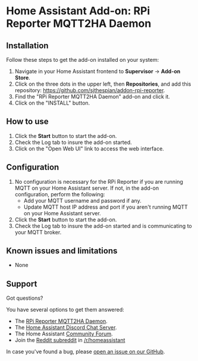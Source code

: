 # Home Assistant Add-on: RPi Reporter MQTT2HA Daemon

## Installation

Follow these steps to get the add-on installed on your system:

1. Navigate in your Home Assistant frontend to **Supervisor** -> **Add-on Store**.
2. Click on the three dots in the upper left, then **Repositories**, and add this repository: https://github.com/sjthespian/addon-rpi-reporter.
3. Find the "RPi Reporter MQTT2HA Daemon" add-on and click it.
4. Click on the "INSTALL" button.

## How to use

1. Click the **Start** button to start the add-on.
2. Check the Log tab to insure the add-on started.
3. Click on the "Open Web UI" link to access the web interface.

## Configuration

1. No configuration is necessary for the RPi Reporter if you are running MQTT on your Home Assistant server. If not, in the add-on configuration, perform the following:
    - Add your MQTT username and password if any.
    - Update MQTT host IP address and port if you aren't running MQTT on your Home Assistant server.
2. Click the **Start** button to start the add-on.
3. Check the Log tab to insure the add-on started and is communicating to your MQTT broker.

## Known issues and limitations

- None

## Support

Got questions?

You have several options to get them answered:

- The [RPi Reporter MQTT2HA Daemon][rpi-reporter-github].
- The [Home Assistant Discord Chat Server][discord].
- The Home Assistant [Community Forum][forum].
- Join the [Reddit subreddit][reddit] in [/r/homeassistant][reddit]

In case you've found a bug, please [open an issue on our GitHub][issue].

[discord]: https://discord.gg/c5DvZ4e
[forum]: https://community.home-assistant.io
[issue]: https://github.com/home-assistant/hassio-addons/issues
[reddit]: https://reddit.com/r/homeassistant
[rpi-reporter-github]: https://github.com/ironsheep/RPi-Reporter-MQTT2HA-Daemon
